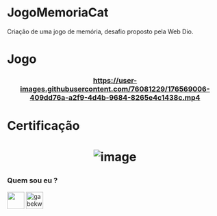 # JogoMemoriaCat
Criação de uma jogo de memória, desafio proposto pela Web Dio.

# Jogo
<h3 align="center"> 
  


https://user-images.githubusercontent.com/76081229/176569006-409dd76a-a2f9-4d4b-9684-8265e4c1438c.mp4


</h3>

# Certificação
<h1 align="center"> 

![image](https://user-images.githubusercontent.com/76081229/176568537-b9428211-66ed-4d21-8b39-1d340feec264.png)
</h1>


<h3 align="left"> Quem sou eu ? <src="https://cdn-icons-png.flaticon.com/512/920/920938.png" alt="gabekw.twitter" height="40" width="40" /></a></h3>
<p align="left">
<a href="https://www.linkedin.com/in/gabriellekwsiqueira/" target="blank"><img align="center" src="https://cdn-icons-png.flaticon.com/512/145/145807.png" height="40" width="40" /></a> 
<a href="https://twitter.com/Gabrielle_kw" target="blank"><img align="center" src="https://cdn-icons-png.flaticon.com/512/145/145812.png" alt="gabekw.twitter" height="40" width="40" /></a>
</p>
